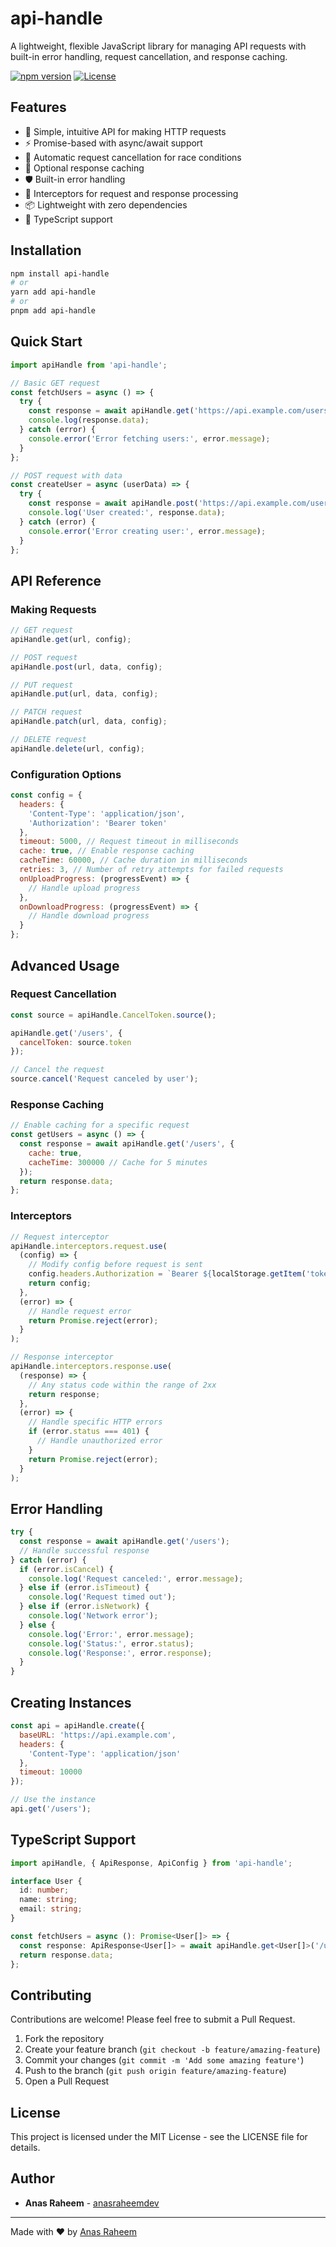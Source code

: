 # api-handle
A lightweight, flexible JavaScript library for managing API requests with built-in error handling, request cancellation, and response caching.

[![npm version](https://img.shields.io/npm/v/api-handle.svg)](https://www.npmjs.com/package/api-handle)
[![License](https://img.shields.io/github/license/anasraheemdev/api-handle)](https://github.com/anasraheemdev/api-handle/blob/main/LICENSE)

## Features

- 🚀 Simple, intuitive API for making HTTP requests
- ⚡ Promise-based with async/await support
- 🔄 Automatic request cancellation for race conditions
- 💾 Optional response caching
- 🛡️ Built-in error handling
- 🔌 Interceptors for request and response processing
- 📦 Lightweight with zero dependencies
- 🧩 TypeScript support

## Installation

```bash
npm install api-handle
# or
yarn add api-handle
# or
pnpm add api-handle
```

## Quick Start

```javascript
import apiHandle from 'api-handle';

// Basic GET request
const fetchUsers = async () => {
  try {
    const response = await apiHandle.get('https://api.example.com/users');
    console.log(response.data);
  } catch (error) {
    console.error('Error fetching users:', error.message);
  }
};

// POST request with data
const createUser = async (userData) => {
  try {
    const response = await apiHandle.post('https://api.example.com/users', userData);
    console.log('User created:', response.data);
  } catch (error) {
    console.error('Error creating user:', error.message);
  }
};
```

## API Reference

### Making Requests

```javascript
// GET request
apiHandle.get(url, config);

// POST request
apiHandle.post(url, data, config);

// PUT request
apiHandle.put(url, data, config);

// PATCH request
apiHandle.patch(url, data, config);

// DELETE request
apiHandle.delete(url, config);
```

### Configuration Options

```javascript
const config = {
  headers: {
    'Content-Type': 'application/json',
    'Authorization': 'Bearer token'
  },
  timeout: 5000, // Request timeout in milliseconds
  cache: true, // Enable response caching
  cacheTime: 60000, // Cache duration in milliseconds
  retries: 3, // Number of retry attempts for failed requests
  onUploadProgress: (progressEvent) => {
    // Handle upload progress
  },
  onDownloadProgress: (progressEvent) => {
    // Handle download progress
  }
};
```

## Advanced Usage

### Request Cancellation

```javascript
const source = apiHandle.CancelToken.source();

apiHandle.get('/users', {
  cancelToken: source.token
});

// Cancel the request
source.cancel('Request canceled by user');
```

### Response Caching

```javascript
// Enable caching for a specific request
const getUsers = async () => {
  const response = await apiHandle.get('/users', {
    cache: true,
    cacheTime: 300000 // Cache for 5 minutes
  });
  return response.data;
};
```

### Interceptors

```javascript
// Request interceptor
apiHandle.interceptors.request.use(
  (config) => {
    // Modify config before request is sent
    config.headers.Authorization = `Bearer ${localStorage.getItem('token')}`;
    return config;
  },
  (error) => {
    // Handle request error
    return Promise.reject(error);
  }
);

// Response interceptor
apiHandle.interceptors.response.use(
  (response) => {
    // Any status code within the range of 2xx
    return response;
  },
  (error) => {
    // Handle specific HTTP errors
    if (error.status === 401) {
      // Handle unauthorized error
    }
    return Promise.reject(error);
  }
);
```

## Error Handling

```javascript
try {
  const response = await apiHandle.get('/users');
  // Handle successful response
} catch (error) {
  if (error.isCancel) {
    console.log('Request canceled:', error.message);
  } else if (error.isTimeout) {
    console.log('Request timed out');
  } else if (error.isNetwork) {
    console.log('Network error');
  } else {
    console.log('Error:', error.message);
    console.log('Status:', error.status);
    console.log('Response:', error.response);
  }
}
```

## Creating Instances

```javascript
const api = apiHandle.create({
  baseURL: 'https://api.example.com',
  headers: {
    'Content-Type': 'application/json'
  },
  timeout: 10000
});

// Use the instance
api.get('/users');
```

## TypeScript Support

```typescript
import apiHandle, { ApiResponse, ApiConfig } from 'api-handle';

interface User {
  id: number;
  name: string;
  email: string;
}

const fetchUsers = async (): Promise<User[]> => {
  const response: ApiResponse<User[]> = await apiHandle.get<User[]>('/users');
  return response.data;
};
```

## Contributing

Contributions are welcome! Please feel free to submit a Pull Request.

1. Fork the repository
2. Create your feature branch (`git checkout -b feature/amazing-feature`)
3. Commit your changes (`git commit -m 'Add some amazing feature'`)
4. Push to the branch (`git push origin feature/amazing-feature`)
5. Open a Pull Request

## License

This project is licensed under the MIT License - see the LICENSE file for details.

## Author

- **Anas Raheem** - [anasraheemdev](https://github.com/anasraheemdev)

---

Made with ❤️ by [Anas Raheem](https://github.com/anasraheemdev)
